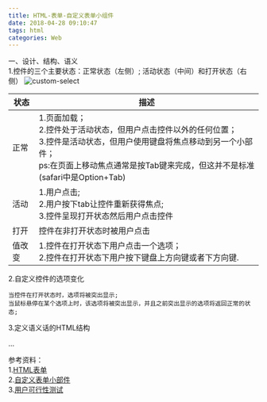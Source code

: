 ```yaml
---
title: HTML-表单-自定义表单小组件
date: 2018-04-28 09:10:47
tags: html
categories: Web
---
```


一、设计、结构、语义		
1.控件的三个主要状态：正常状态（左侧）; 活动状态（中间）和打开状态（右侧） 
![custom-select](custom-select.png)	  

|状态|描述|
|---|---|
|正常|1.页面加载；<br>2.控件处于活动状态，但用户点击控件以外的任何位置；<br>3.控件是活动状态，但用户使用键盘将焦点移动到另一个小部件；<br>ps:在页面上移动焦点通常是按Tab键来完成，但这并不是标准(safari中是Option+Tab)|
|活动|1.用户点击;<br>2.用户按下tab让控件重新获得焦点;<br>3.控件呈现打开状态然后用户点击控件|
|打开|控件在非打开状态时被用户点击|
|值改变|1.控件在打开状态下用户点击一个选项；<br>2.控件在打开状态下用户按下键盘上方向键或者下方向键.|

2.自定义控件的选项变化
	
	当控件在打开状态时，选项将被突出显示;
	当鼠标悬停在某个选项上时，该选项将被突出显示，并且之前突出显示的选项将返回正常的状态;
3.定义语义话的HTML结构	
	
...







参考资料：	
1.[HTML表单](https://developer.mozilla.org/zh-CN/docs/learn/HTML)     
2.[自定义表单小部件](https://developer.mozilla.org/zh-CN/docs/Learn/HTML/Forms/How_to_build_custom_form_widgets)     
3.[用户可行性测试](https://en.wikipedia.org/wiki/Usability_testing)     